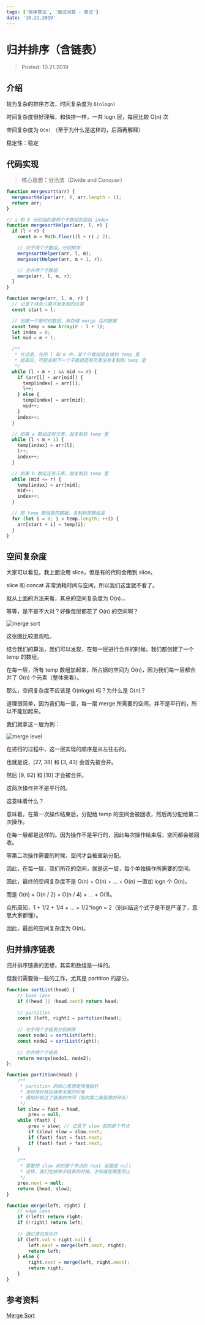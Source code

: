 ```yaml
---
tags: ['排序算法', '面试问题 - 算法']
date: '10.21.2019'
---
```


# 归并排序（含链表）

> Posted: 10.21.2019

<Tag />

## 介绍

较为复杂的排序方法，时间复杂度为 `O(nlogn)`

时间复杂度很好理解，和快排一样，一共 logn 层，每层比较 O(n) 次

空间复杂度为 `O(n)` （至于为什么是这样的，后面再解释）

稳定性：稳定

## 代码实现

> 核心思想：分治法（Divide and Conquer）

```javascript
function mergesort(arr) {
  mergesortHelper(arr, 0, arr.length - 1);
  return arr;
}

// a 和 b 分别指的是两个子数组的起始 index
function mergesortHelper(arr, l, r) {
  if (l < r) {
    const m = Math.floor((l + r) / 2);

    // 对于两个子数组，分别排序
    mergesortHelper(arr, l, m);
    mergesortHelper(arr, m + 1, r);

    // 合并两个子数组
    merge(arr, l, m, r);
  }
}

function merge(arr, l, m, r) {
  // 记录下待会儿要开始复制的位置
  const start = l;

  // 创建一个暂时的数组，来存储 merge 后的数据
  const temp = new Array(r - l + 1);
  let index = 0;
  let mid = m + 1;

  /**
   * 在这里，先把 l 和 m 中，某个子数组给全搞到 temp 里
   * 结束后，可能会剩下一个子数组还有元素没有复制到 temp 里
   */
  while (l < m + 1 && mid <= r) {
    if (arr[l] < arr[mid]) {
      temp[index] = arr[l];
      l++;
    } else {
      temp[index] = arr[mid];
      mid++;
    }
    index++;
  }

  // 如果 a 数组还有元素，就复制到 temp 里
  while (l < m + 1) {
    temp[index] = arr[l];
    l++;
    index++;
  }

  // 如果 b 数组还有元素，就复制到 temp 里
  while (mid <= r) {
    temp[index] = arr[mid];
    mid++;
    index++;
  }

  // 把 temp 数组里的数据，复制到原数组里
  for (let i = 0; i < temp.length; ++i) {
    arr[start + i] = temp[i];
  }
}
```

## 空间复杂度

大家可以看见，我上面没用 slice，但是有的代码会用到 slice。

slice 和 concat 非常消耗时间与空间，所以我们这里就不看了。

就从上面的方法来看，其总的空间复杂度为 O(n)... 

等等，是不是不大对？好像每层都花了 O(n) 的空间啊？

![merge sort](/mergesort.png)

这张图比较直观哈。

结合我们的算法，我们可以发现，在每一层进行合并的时候，我们都创建了一个 temp 的数组。

在每一层，所有 temp 数组加起来，所占据的空间为 O(n)，因为我们每一层都合并了 O(n) 个元素（整体来看）。

那么，空间复杂度不应该是 O(nlogn) 吗？为什么是 O(n)？

道理很简单，因为我们每一层，每一层 merge 所需要的空间，并不是平行的，所以不能加起来。

我们就拿这一层为例：

![merge level](/merge-level.png)

在递归的过程中，这一层实现的顺序是从左往右的。

也就是说，[27, 38] 和 [3, 43] 会首先被合并。

然后 [9, 82] 和 [10] 才会被合并。

这两次操作并不是平行的。

这意味着什么？

意味着，在第一次操作结束后，分配给 temp 的空间会被回收，然后再分配给第二次操作。

在每一层都是这样的。因为操作不是平行的，因此每次操作结束后，空间都会被回收。

等第二次操作需要的时候，空间才会被重新分配。

因此，在每一层，我们所花的空间，就是这一层，每个单独操作所需要的空间。

因此，最终的空间复杂度不是 O(n) + O(n) + ... + O(n) 一直加 logn 个 O(n)。

而是 O(n) + O(n / 2) + O(n / 4) + ... + O(1)。

众所周知，1 + 1/2 + 1/4 + ... + 1/2^logn = 2（别纠结这个式子是不是严谨了，意思大家都懂）。

因此，最后的空间复杂度为 O(n)。

## 归并排序链表

归并排序链表的思想，其实和数组是一样的。

但我们需要做一些的工作，尤其是 partition 的部分。

```javascript
function sortList(head) {
    // base case
    if (!head || !head.next) return head;
    
    // partition
    const [left, right] = partition(head);
    
    // 对于两个子链表分别排序
    const node1 = sortList(left);
    const node2 = sortList(right);
    
    // 合并两个子链表
    return merge(node1, node2);
};

function partition(head) {
    /**
     * partition 的核心思想是快慢指针
     * 当快指针抵达链表末尾的时候
     * 慢指针抵达了链表的中间（指向第二条链表的开头）
     */
    let slow = fast = head,
        prev = null;
    while (fast) {
        prev = slow; // 记录下 slow 前的那个节点
        if (slow) slow = slow.next;
        if (fast) fast = fast.next;
        if (fast) fast = fast.next;
    }
    
    /**
     * 需要把 slow 前的那个节点的 next 设置成 null
     * 这样，我们在排序子链表的时候，才知道在哪里停止
     */
    prev.next = null;
    return [head, slow];
}

function merge(left, right) {
    // edge case
    if (!left) return right;
    if (!right) return left;
    
    // 通过递归来合并
    if (left.val < right.val) {
        left.next = merge(left.next, right);
        return left;
    } else {
        right.next = merge(left, right.next);
        return right;
    }
}
```

## 参考资料

[Merge Sort](https://www.geeksforgeeks.org/merge-sort/)

<Disqus />
